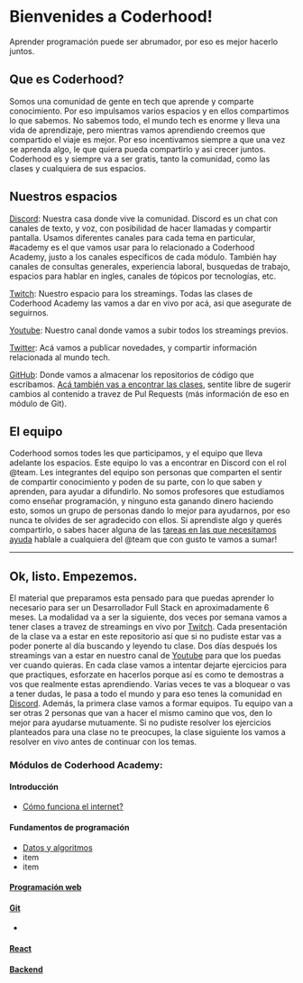 # Bienvenides a Coderhood!

Aprender programación puede ser abrumador, por eso es mejor hacerlo juntos.

## Que es Coderhood?
Somos una comunidad de gente en tech que aprende y comparte conocimiento. Por eso impulsamos varios espacios y en ellos compartimos lo que sabemos. No sabemos todo, el mundo tech es enorme y lleva una vida de aprendizaje, pero mientras vamos aprendiendo creemos que compartido el viaje es mejor. Por eso incentivamos siempre a que una vez se aprenda algo, le que quiera pueda compartirlo y asi crecer juntos. Coderhood es y siempre va a ser gratis, tanto la comunidad, como las clases y cualquiera de sus espacios.

## Nuestros espacios
[Discord](https://discord.gg/JJpBQYJ): Nuestra casa donde vive la comunidad. Discord es un chat con canales de texto, y voz, con posibilidad de hacer llamadas y compartir pantalla. Usamos diferentes canales para cada tema en particular, #academy es el que vamos usar para lo relacionado a Coderhood Academy, justo a los canales específicos de cada módulo. También hay canales de consultas generales, experiencia laboral, busquedas de trabajo, espacios para hablar en ingles, canales de tópicos por tecnologías, etc.

[Twitch](https://www.twitch.tv/coderhood): Nuestro espacio para los streamings. Todas las clases de Coderhood Academy las vamos a dar en vivo por acá, asi que asegurate de seguirnos.

[Youtube](https://www.youtube.com/c/coderhood): Nuestro canal donde vamos a subir todos los streamings previos.

[Twitter](https://twitter.com/coderhood_dev): Acá vamos a publicar novedades, y compartir información relacionada al mundo tech.

[GitHub](https://github.com/coderhood-dev): Donde vamos a almacenar los repositorios de código que escribamos. [Acá también vas a encontrar las clases](https://github.com/coderhood-dev/Academy), sentite libre de sugerir cambios al contenido a travez de Pul Requests (más información de eso en módulo de Git).

## El equipo
Coderhood somos todes les que participamos, y el equipo que lleva adelante los espacios. Este equipo lo vas a encontrar en Discord con el rol @team. Les integrantes del equipo son personas que comparten el sentir de compartir conocimiento y poden de su parte, con lo que saben y aprenden, para ayudar a difundirlo. No somos profesores que estudiamos como enseñar programación, y ninguno esta ganando dinero haciendo esto, somos un grupo de personas dando lo mejor para ayudarnos, por eso nunca te olvides de ser agradecido con ellos. Si aprendiste algo y querés compartirlo, o sabes hacer alguna de las [tareas en las que necesitamos ayuda](https://coderhood.dev/join-team) hablale a cualquiera del @team que con gusto te vamos a sumar!

---
## Ok, listo. Empezemos.
El material que preparamos esta pensado para que puedas aprender lo necesario para ser un Desarrollador Full Stack en aproximadamente 6 meses. La modalidad va a ser la siguiente, dos veces por semana vamos a tener clases a travez de streamings en vivo por [Twitch](https://www.twitch.tv/coderhood). Cada presentación de la clase va a estar en este repositorio así que si no pudiste estar vas a poder ponerte al día buscando y leyendo tu clase. Dos días después los streamings van a estar en nuestro canal de [Youtube](https://www.youtube.com/c/coderhood) para que los puedas ver cuando quieras. En cada clase vamos a intentar dejarte ejercicios para que practiques, esforzate en hacerlos porque así es como te demostras a vos que realmente estas aprendiendo. Varias veces te vas a bloquear o vas a tener dudas, le pasa a todo el mundo y para eso tenes la comunidad en [Discord](https://discord.gg/JJpBQYJ). Además, la primera clase vamos a formar equipos. Tu equipo van a ser otras 2 personas que van a hacer el mismo camino que vos, den lo mejor para ayudarse mutuamente. Si no pudiste resolver los ejercicios planteados para una clase no te preocupes, la clase siguiente los vamos a resolver en vivo antes de continuar con los temas.

### Módulos de Coderhood Academy:

#### Introducción
* [Cómo funciona el internet?](./modulos/0-introducción/1-como-funciona-el-internet.mdx)

#### Fundamentos de programación
* [Datos y algoritmos](./modulos/1-fundamentos-de-programación/1-datos.mdx)
* item
* item

#### [Programación web](./modulos/2-diseño-web/html.md)
#### [Git](./modulos/3-git/1-git-init.md)
* 
#### [React](./modulos/4-ecosistema-react/react.md)
#### [Backend](./modulos/5-backend/Clase1.md)
